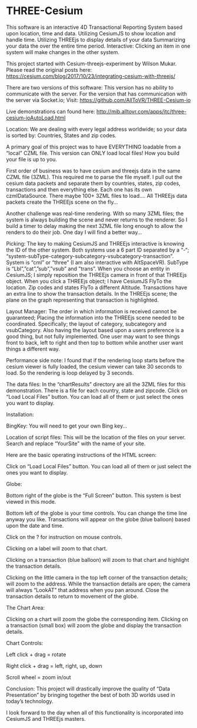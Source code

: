 # THREE-Cesium
This software is an interactive 4D Transactional Reporting System based upon location, time and data. Utilizing CesiumJS to show location and handle time. Utilizing THREEjs to display details of your data Summarizing your data the over the entire time period. Interactive: Clicking an item in one system will make changes in the other system.



This project started with Cesium-threejs-experiment by Wilson Mukar. Please read the original posts here: https://cesium.com/blog/2017/10/23/integrating-cesium-with-threejs/

There are two versions of this software: This version has no ability to communicate with the server. For the version that has communication with the server via Socket.io; Visit: https://github.com/AllToVR/THREE-Cesium-io

Live demonstrations can found here: http://mib.alltovr.com/apps/itc/three-cesium-ioAutoLoad.html

Location: 
We are dealing with every legal address worldwide; so your data is sorted by: Countries, States and zip codes.

A primary goal of this project was to have EVERYTHING loadable from a “local” CZML file. This version can ONLY load local files! How you build your file is up to you.

First order of business was to have cesium and threejs data in the same CZML file (3ZML). This required me to parse the file myself. I pull out the cesium data packets and separate them by countries, states, zip codes, transactions and then everything else. Each one has its own czmlDataSource. There maybe 100+ 3ZML files to load…. All THREEjs data packets create the THREEjs scene on the fly…

Another challenge was real-time rendering. With so many 3ZML files; the system is always building the scene and never returns to the renderer. So I build a timer to delay making the next 3ZML file long enough to allow the renders to do their job. One day I will find a better way…

Picking: The key to making CesiumJS and THREEjs interactive is knowing the ID of the other system. Both systems use a 6 part ID separated by a “-“; “system-subType-category-subcategory-vsubcategory-transaction”. System is “cml” or “three” (I am also interactive with AltSpaceVR). SubType is “Lbl”,”cat”,”sub”,”vsub” and ”trans”. When you choose an entity in CesiumJS; I simply reposition the THREEjs camera in front of that THREEjs object. When you click a THREEjs object; I have CesiumJS FlyTo the location. Zip codes and states FlyTo a different Altitude. Transactions have an extra line to show the transaction details. In the THREEjs scene; the plane on the graph representing that transaction is highlighted.

Layout Manager: The order in which information is received cannot be guaranteed; Placing the information into the THREEjs scene needed to be coordinated. Specifically; the layout of category, subcategory and vsubCategory. Also having the layout based upon a users preference is a good thing, but not fully implemented. One user may want to see things front to back, left to right and then top to bottom while another user want things a different way.

Performance side note: I found that if the rendering loop starts before the cesium viewer is fully loaded, the cesium viewer can take 30 seconds to load. So the rendering is loop delayed by 3 seconds.

The data files: In the “chartResults” directory are all the 3ZML files for this demonstration. There is a file for each country, state and zipcode. Click on “Load Local Files” button. You can load all of them or just select the ones you want to display.


Installation:

BingKey:  You will need to get your own Bing key…

Location of script files:  This will be the location of the files on your server. Search and replace “YourSite” with the name of your site.

Here are the basic operating instructions of the HTML screen:

Click on “Load Local Files” button. You can load all of them or just select the ones you want to display.

Globe:

Bottom right of the globe is the “Full Screen” button. This system is best viewed in this mode.

Bottom left of the globe is your time controls. You can change the time line anyway you like. Transactions will appear on the globe (blue balloon) based upon the date and time.

Click on the ? for instruction on mouse controls.

Clicking on a label will zoom to that chart.

Clicking on a transaction (blue balloon) will zoom to that chart and highlight the transaction details.

Clicking on the little camera in the top left corner of the transaction details; will zoom to the address.
While the transaction details are open; the camera will always “LookAT” that address when you pan around. Close the transaction details to return to movement of the globe.

The Chart Area:

Clicking on a chart will zoom the globe the corresponding item.
Clicking on a transaction (small box) will zoom the globe and display the transaction details.

Chart Controls:

Left click + drag = rotate

Right click + drag = left, right, up, down

Scroll wheel = zoom in/out

Conclusion:
This project will drastically improve the quality of “Data Presentation” by bringing together the best of both 3D worlds used in today’s technology.

I look forward to the day when all of this functionality is incorporated into CesiumJS and THREEjs masters.



